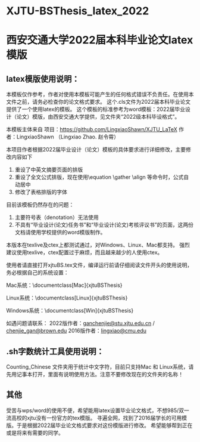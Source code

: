 # XJTU-BSThesis_latex_2022
# 西安交通大学2022届本科毕业论文latex模版

## latex模版使用说明：
 本模板仅作参考，作者对使用本模板可能产生的任何格式错误不负责任。在使用本文件之前，请务必检查你的论文格式要求。
 这个.cls文件为2022届本科毕业论文提供了一个使用latex的模板。
 这个模板的标准参考为word模板：2022届毕业设计（论文）模版，由西安交通大学提供，见文件夹“2022级本科毕设格式”。

 本模板主体来自
 项目：https://github.com/LingxiaoShawn/XJTU_LaTeX
 作者：LingxiaoShawn （Lingxiao Zhao. 赵令霄）

 本项目作者根据2022届毕业设计（论文）模板的具体要求进行详细修改，主要修改内容如下
 1. 重设了中英文摘要页面的排版
 2. 重设了全文公式排版，现在使用\equation \gather \align 等命令时，公式自动居中
 3. 修改了表格排版的字体

 目前该模板仍然存在的问题：
 1. 主要符号表（denotation）无法使用
 2. 不具有“毕业设计(论文)任务书”和“毕业设计(论文)考核评议书”的页面，这两份文档请使用学校提供的word模版制作。

 本版本在texlive及ctex上都测试通过，对Windows、Linux、Mac都支持。
 强烈建议使用texlive，ctex配置过于麻烦，而且越来越少的人使用ctex。

 使用者请直接打开xjtuBS.tex文件，编译运行前请仔细阅读文件开头的使用说明，务必根据自己的系统设置：

 Mac系统：\documentclass[Mac]{xjtuBSThesis}

 Linux系统：\documentclass[Linux]{xjtuBSThesis}

 Windows系统：\documentclass[Win]{xjtuBSThesis}

 如遇问题请联系：
 2022版作者：ganchenjie@stu.xjtu.edu.cn / chenjie_gan@brown.edu
 2016版作者：lingxiao@cmu.edu

## .sh字数统计工具使用说明：
 Counting_Chinese 文件夹用于统计中文字符，目前只支持Mac 和 Linux系统，请
 先用记事本打开，里面有说明使用方法。注意不要修改现在的文件夹的名称！
 
## 其他
 受苦与wps/word的使用不便，希望能用latex设置毕业论文格式，不想985/双一流高校的xjtu没有一份官方的tex模版。
 寻遍全网，找到了2016届学长的可用模版。于是根据2022届毕业论文格式要求对这份模版进行修改。
 希望能够帮到正在或是将来有需要的同学。
